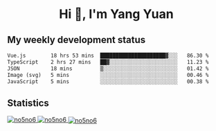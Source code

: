 <h1 align="center">Hi 👋, I'm Yang Yuan</h1>


## My weekly development status
<!--START_SECTION:waka-->

```txt
Vue.js        18 hrs 53 mins  █████████████████████▓░░░   86.30 %
TypeScript    2 hrs 27 mins   ██▓░░░░░░░░░░░░░░░░░░░░░░   11.23 %
JSON          18 mins         ▒░░░░░░░░░░░░░░░░░░░░░░░░   01.42 %
Image (svg)   5 mins          ░░░░░░░░░░░░░░░░░░░░░░░░░   00.46 %
JavaScript    5 mins          ░░░░░░░░░░░░░░░░░░░░░░░░░   00.38 %
```

<!--END_SECTION:waka-->

## Statistics
<a href="https://github.com/anuraghazra/github-readme-stats">
  <img src="https://github-readme-stats.vercel.app/api/top-langs/?username=no5no6&theme=dracula" alt="no5no6">
</a>
<a href="https://github.com/anuraghazra/github-readme-stats">
  <img src="https://github-readme-stats.vercel.app/api?username=no5no6&show_icons=true&theme=dracula&line_height=40" alt="no5no6">
</a>
<a href="https://github.com/anuraghazra/github-readme-stats">
  <img align="center" src="https://github-readme-streak-stats.herokuapp.com/?user=no5no6&theme=dracula" alt="no5no6" />
</a>